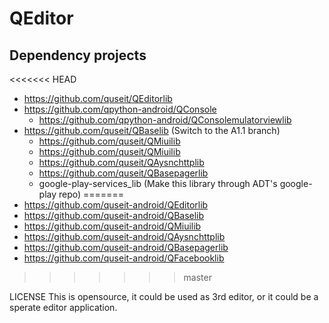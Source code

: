 QEditor
=======


Dependency projects
-------------------------

<<<<<<< HEAD
* https://github.com/quseit/QEditorlib
* https://github.com/qpython-android/QConsole
	* https://github.com/qpython-android/QConsolemulatorviewlib
* https://github.com/quseit/QBaselib (Switch to the A1.1 branch)
	* https://github.com/quseit/QMiuilib 
	* https://github.com/quseit/QMiuilib 
	* https://github.com/quseit/QAysnchttplib 
	* https://github.com/quseit/QBasepagerlib 
	* google-play-services_lib (Make this library through ADT's google-play repo)
=======
* https://github.com/quseit-android/QEditorlib
* https://github.com/quseit-android/QBaselib 
* https://github.com/quseit-android/QMiuilib 
* https://github.com/quseit-android/QAysnchttplib 
* https://github.com/quseit-android/QBasepagerlib 
* https://github.com/quseit-android/QFacebooklib
>>>>>>> master


LICENSE
This is opensource, it could be used as 3rd editor, or it could be a sperate editor application.
